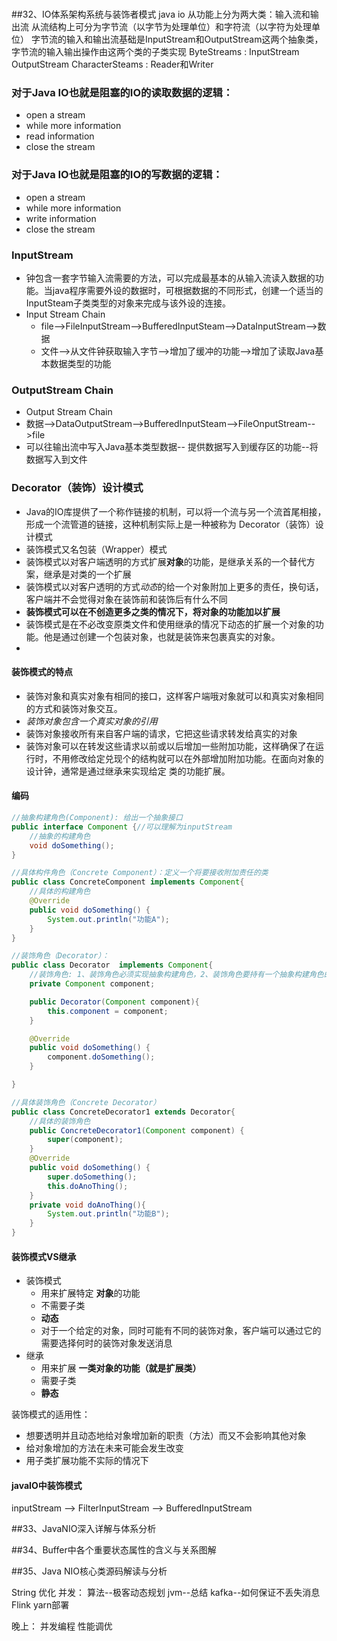 #

##32、IO体系架构系统与装饰者模式
java io 从功能上分为两大类：输入流和输出流
从流结构上可分为字节流（以字节为处理单位）和字符流（以字符为处理单位）
字节流的输入和输出流基础是InputStream和OutputStream这两个抽象类，字节流的输入输出操作由这两个类的子类实现
ByteStreams : InputStream OutputStream
CharacterSteams : Reader和Writer

### 对于Java IO也就是阻塞的IO的读取数据的逻辑：
- open a stream
- while more information
- read information
- close the stream

### 对于Java IO也就是阻塞的IO的写数据的逻辑：
- open a stream
- while more information
- write information
- close the stream

### InputStream
- 钟包含一套字节输入流需要的方法，可以完成最基本的从输入流读入数据的功能。当java程序需要外设的数据时，可根据数据的不同形式，创建一个适当的InputSteam子类类型的对象来完成与该外设的连接。
- Input Stream Chain
    + file-->FileInputStream-->BufferedInputSteam-->DataInputStream-->数据
    + 文件-->从文件钟获取输入字节-->增加了缓冲的功能-->增加了读取Java基本数据类型的功能

### OutputStream Chain
- Output Stream Chain
- 数据-->DataOutputStream-->BufferedInputSteam-->FileOnputStream-->file
- 可以往输出流中写入Java基本类型数据-- 提供数据写入到缓存区的功能--将数据写入到文件

### Decorator（装饰）设计模式
- Java的IO库提供了一个称作链接的机制，可以将一个流与另一个流首尾相接，形成一个流管道的链接，这种机制实际上是一种被称为 Decorator（装饰）设计模式
- 装饰模式又名包装（Wrapper）模式
- 装饰模式以对客户端透明的方式扩展**对象**的功能，是继承关系的一个替代方案，继承是对类的一个扩展
- 装饰模式以对客户透明的方式*动态*的给一个对象附加上更多的责任，换句话，客户端并不会觉得对象在装饰前和装饰后有什么不同
- **装饰模式可以在不创造更多之类的情况下，将对象的功能加以扩展**
- 装饰模式是在不必改变原类文件和使用继承的情况下动态的扩展一个对象的功能。他是通过创建一个包装对象，也就是装饰来包裹真实的对象。
-
#### 装饰模式的特点
- 装饰对象和真实对象有相同的接口，这样客户端哦对象就可以和真实对象相同的方式和装饰对象交互。
- *装饰对象包含一个真实对象的引用*
- 装饰对象接收所有来自客户端的请求，它把这些请求转发给真实的对象
- 装饰对象可以在转发这些请求以前或以后增加一些附加功能，这样确保了在运行时，不用修改给定兑现个的结构就可以在外部增加附加功能。在面向对象的设计钟，通常是通过继承来实现给定 类的功能扩展。

#### 编码
```java
//抽象构建角色(Component): 给出一个抽象接口
public interface Component {//可以理解为inputStream
    //抽象的构建角色
    void doSomething();
}
```
```java
//具体构件角色（Concrete Component）：定义一个将要接收附加责任的类
public class ConcreteComponent implements Component{
    //具体的构建角色
    @Override
    public void doSomething() {
        System.out.println("功能A");
    }
}
```

```java
//装饰角色（Decorator）：
public class Decorator  implements Component{
    //装饰角色: 1、装饰角色必须实现抽象构建角色，2、装饰角色要持有一个抽象构建角色的引用
    private Component component;

    public Decorator(Component component){
        this.component = component;
    }

    @Override
    public void doSomething() {
        component.doSomething();
    }

}
```

```java
//具体装饰角色（Concrete Decorator）
public class ConcreteDecorator1 extends Decorator{
    //具体的装饰角色
    public ConcreteDecorator1(Component component) {
        super(component);
    }
    @Override
    public void doSomething() {
        super.doSomething();
        this.doAnoThing();
    }
    private void doAnoThing(){
        System.out.println("功能B");
    }
}
```
#### 装饰模式VS继承
- 装饰模式
    + 用来扩展特定 **对象**的功能
    + 不需要子类
    + **动态**
    + 对于一个给定的对象，同时可能有不同的装饰对象，客户端可以通过它的需要选择何时的装饰对象发送消息
- 继承
    + 用来扩展 **一类对象的功能（就是扩展类）**
    + 需要子类
    + **静态**

装饰模式的适用性：

- 想要透明并且动态地给对象增加新的职责（方法）而又不会影响其他对象
- 给对象增加的方法在未来可能会发生改变
- 用子类扩展功能不实际的情况下

#### javaIO中装饰模式
inputStream --> FilterInputStream --> BufferedInputStream



##33、JavaNIO深入详解与体系分析


##34、Buffer中各个重要状态属性的含义与关系图解


##35、Java NIO核心类源码解读与分析



String 优化
并发：
算法--极客动态规划
jvm--总结
kafka--如何保证不丢失消息
Flink yarn部署

晚上：
并发编程
性能调优
